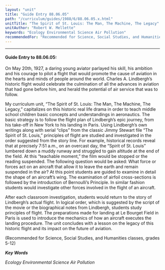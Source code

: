 ```yaml
---
layout: "unit"
title: "Guide Entry 88.06.05"
path: "/curriculum/guides/1988/6/88.06.05.x.html"
unitTitle: "The Spirit of St. Louis: The Man, The Machine, The Legacy"
unitAuthor: "Robert W. Mellette"
keywords: "Ecology Environmental Science Air Pollution"
recommendedFor: "Recommended for Science, Social Studies, and Humanities classes, grades 5-12"
---
```

<body>
<hr/>
 <h4>
  Guide Entry to 88.06.05:
 </h4>
 On May 20th, 1927, a daring young aviator parlayed his skill, his ambition and his courage to pilot a flight that would promote the cause of aviation in the hearts and minds of people around the world. Charles A. Lindbergh’s historic flight would celebrate the culmination of all the advances in aviation that had gone before him, and herald the potential of air service that was to follow.
 <p>
  My curriculum unit, “The Spirit of St. Louis: The Man, The Machine, The Legacy,” capitalizes on this historic real life drama in order to teach middle school children basic concepts and understandings in aeronautics. The basic strategy is to follow the flight plan of Lindbergh’s epic journey, from his take-off in New York to his landing in Paris. Using Lindbergh’s own writings along with serial “clips” from the classic Jimmy Stewart file “The Spirit of St. Louis,” principles of flight are studied and investigated in the order suggested from the story line. For example, historical records reveal that at precisely 7:51 a.m., on an overcast day, the “Spirit of St. Louis” lumbered down a muddy runway and struggled to gain altitude at the end of the field. At this “teachable moment,” the film would be stopped or the reading suspended. The following question would be asked: What force or forces act on an aircraft that allow it to leave the earth and remain suspended in the air? At this point students are guided to examine in detail the shape of an aircraft’s wing. The examination of airfoil cross-sections is followed by the introduction of Bernoulli’s Principle. In similar fashion students would investigate other forces involved in the flight of an aircraft.
 </p>
 <p>
  After each classroom investigation, students would return to the story of Lindbergh’s actual flight. In logical order, which is suggested by the script of the movie or the biographical notes from Lindbergh, students study principles of flight. The preparations made for landing at Le Bourget Field in Paris is used to introduce the mechanics of how an aircraft executes the landing procedure. The unit concludes with a lesson on the legacy of this historic flight and its impact on the future of aviation.
 </p>
 <p>
  (Recommended for Science, Social Studies, and Humanities classes, grades 5-12)
 </p>
<p>
  <b>
   <i>
    Key Words
   </i>
  </b>
  <br/>
 </p>
 <p>
  <i>
   Ecology Environmental Science Air Pollution
  </i>
 </p>

</body>